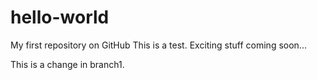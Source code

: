 hello-world
===========

My first repository on GitHub
This is a test. Exciting stuff coming soon...

This is a change in branch1.
